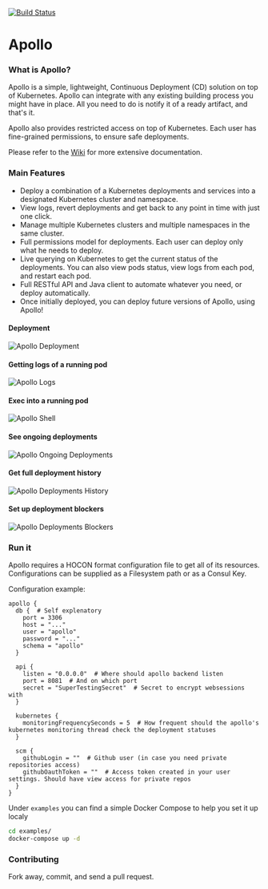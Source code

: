 [![Build Status](https://travis-ci.org/logzio/apollo.svg?branch=master)](https://travis-ci.org/logzio/apollo)

# Apollo

### What is Apollo?
Apollo is a simple, lightweight, Continuous Deployment (CD) solution on top of Kubernetes.
Apollo can integrate with any existing building process you might have in place. All you need to do is notify it of a ready artifact, and that's it.

Apollo also provides restricted access on top of Kubernetes.
Each user has fine-grained permissions, to ensure safe deployments.

Please refer to the [Wiki](https://github.com/logzio/apollo/wiki) for more extensive documentation.

### Main Features
- Deploy a combination of a Kubernetes deployments and services into a designated Kubernetes cluster and namespace. 
- View logs, revert deployments and get back to any point in time with just one click.
- Manage multiple Kubernetes clusters and multiple namespaces in the same cluster.
- Full permissions model for deployments. Each user can deploy only what he needs to deploy.
- Live querying on Kubernetes to get the current status of the deployments. You can also view pods status, view logs from each pod, and restart each pod.
- Full RESTful API and Java client to automate whatever you need, or deploy automatically.
- Once initially deployed, you can deploy future versions of Apollo, using Apollo!

#### Deployment
![Apollo Deployment](https://raw.githubusercontent.com/logzio/apollo/master/examples/pictures/apollo-deploy.gif)

#### Getting logs of a running pod
![Apollo Logs](https://raw.githubusercontent.com/logzio/apollo/master/examples/pictures/apollo-logs.gif)

#### Exec into a running pod
![Apollo Shell](https://raw.githubusercontent.com/logzio/apollo/master/examples/pictures/apollo-shell.gif)

#### See ongoing deployments
![Apollo Ongoing Deployments](https://raw.githubusercontent.com/logzio/apollo/master/examples/pictures/apollo-ongoing.png)

#### Get full deployment history
![Apollo Deployments History](https://raw.githubusercontent.com/logzio/apollo/master/examples/pictures/apollo-history.png)

#### Set up deployment blockers
![Apollo Deployments Blockers](https://raw.githubusercontent.com/logzio/apollo/master/examples/pictures/apollo-blockers.png)

### Run it
Apollo requires a HOCON format configuration file to get all of its resources. Configurations can be supplied as a Filesystem path or as a Consul Key.

Configuration example:
```hocon
apollo {
  db {  # Self explenatory
    port = 3306
    host = "..."
    user = "apollo"
    password = "..."
    schema = "apollo"
  }

  api {
    listen = "0.0.0.0"  # Where should apollo backend listen
    port = 8081  # And on which port
    secret = "SuperTestingSecret"  # Secret to encrypt websessions with
  }

  kubernetes {
    monitoringFrequencySeconds = 5  # How frequent should the apollo's kubernetes monitoring thread check the deployment statuses
  }

  scm {
    githubLogin = ""  # Github user (in case you need private repositories access)
    githubOauthToken = ""  # Access token created in your user settings. Should have view access for private repos
  }
}
```
Under `examples` you can find a simple Docker Compose to help you set it up localy

```bash
cd examples/
docker-compose up -d
```

### Contributing
Fork away, commit, and send a pull request.

